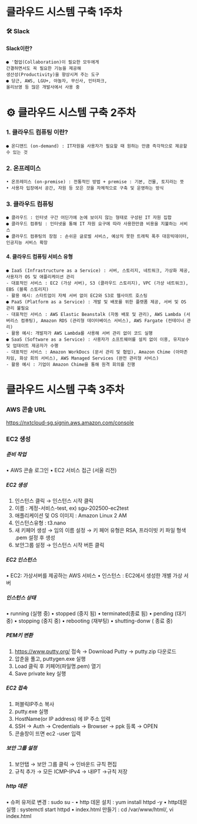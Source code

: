 # 클라우드 시스템 구축 1주차
### 🛠️ Slack
#### Slack이란?
    ● '협업(Collaboration)이 필요한 모두에게
    간결하면서도 꼭 필요한 기능을 제공해
    생산성(Productivity)을 향상시켜 주는 도구
    ● 당근, AWS, LGU+, 야놀자, 무신사, 인터파크,
    올리브영 등 많은 개발사에서 사용 중

# ⚙ 클라우드 시스템 구축 2주차
### 1. 클라우드 컴퓨팅 이란?
    ● 온디맨드 (on-demand) : IT자원을 사용자가 필요할 때 원하는 만큼 즉각적으로 제공할 수 있는 것
### 2. 온프레미스
    • 온프레미스 (on-premise) : 전통적인 방법 + premise : 기본, 건물, 토지라는 뜻
    • 사용자 입장에서 공간, 자원 등 모은 것을 자체적으로 구축 및 운영하는 방식
### 3. 클라우드 컴퓨팅
    ● 클라우드 : 인터넷 구간 어딘가에 논에 보이지 않는 형태로 구성된 IT 자원 집합
    ● 클라우드 컴퓨팅 : 인터넷을 통해 IT 자원 요구에 따라 사용한만큼 비용을 지불하는 서비스
    ● 클라우드 컴퓨팅의 장점 : 손쉬운 글로벌 서비스, 예상치 못한 트래픽 폭주 대응빅데이터, 인공지능 서비스 확장
#### 4. 클라우드 컴퓨팅 서비스 유형
    ● IaaS (Infrastructure as a Service) : 서버, 스토리지, 네트워크, 가상화 제공, 사용자가 OS 및 애플리케이션 관리
    - 대표적인 서비스 : EC2 (가상 서버), S3 (클라우드 스토리지), VPC (가상 네트워크), EBS (블록 스토리지)
    - 활용 예시: 스타트업이 자체 서버 없이 EC2와 S3로 웹사이트 호스팅
    ● PaaS (Platform as a Service) : 개발 및 배포를 위한 플랫폼 제공, 서버 및 OS 관리 불필요
    - 대표적인 서비스 : AWS Elastic Beanstalk (자동 배포 및 관리), AWS Lambda (서버리스 컴퓨팅), Amazon RDS (관리형 데이터베이스 서비스), AWS Fargate (컨테이너 관리)
    - 활용 예시: 개발자가 AWS Lambda를 사용해 서버 관리 없이 코드 실행
    ● SaaS (Software as a Service) : 사용자가 소프트웨어를 설치 없이 이용, 유지보수 및 업데이트 제공자가 수행
    - 대표적인 서비스 : Amazon WorkDocs (문서 관리 및 협업), Amazon Chime (아마존 차임, 화상 회의 서비스), AWS Managed Services (완전 관리형 서비스)
    - 활용 예시 : 기업이 Amazon Chime을 통해 원격 회의를 진행

# 클라우드 시스템 구축 3주차
### AWS 콘솔 URL
<https://nxtcloud-sg.signin.aws.amazon.com/console>
### EC2 생성
##### 준비 작업
• AWS 콘솔 로그인
• EC2 서비스 접근 (서울 리전)
##### EC2 생성
1. 인스턴스 클릭 → 인스턴스 시작 클릭
2. 이름 : 계정-서비스-test, ex) sgu-202500-ec2test
3. 애플리케이션 및 OS 이미지 : Amazon Linux 2 AM
4. 인스턴스유형 : t3.nano
5. 새 키페어 생성 → 임의 이름 설정 → 키 페어 유형은 RSA, 프라이빗 키 파일 형색 .pem 설정 후 생성
6. 보안그룹 설정 → 인스턴스 시작 버튼 클릭
##### EC2 인스턴스
• EC2: 가상서버를 제공하는 AWS 서비스
• 인스턴스 : EC2에서 생성한 개별 가상 서버
##### 인스턴스 상태
• running (실행 중)
• stopped (중지 됨)
• terminated(종료 됨)
• pending (대기 중)
• stopping (중지 중)
• rebooting (재부팅)
• shutting-donw ( 종료 중)
##### PEM키 변환
1. <https://www.putty.org/> 접속 → Download Putty → putty.zip 다운로드
2. 압춘을 풀고, puttygen.exe 실행
3. Load 클릭 후 키페어(파일명.pem) 열기
4. Save private key 실행
##### EC2 접속
1. 퍼블릭IP주소 복사
2. putty.exe 실행
3. HostName(or IP address) 에 IP 주소 입력
4. SSH → Auth → Credentials → Browser → ppk 등록 → OPEN
5. 콘솔창이 뜨면 ec2 -user 입력
##### 보안 그룹 설정
1. 보안탭 → 보안 그룹 클릭 → 인바운드 규칙 편집
2. 규칙 추가 → 모든 ICMP-IPv4 → 내IPT →규칙 저장
##### http 데몬
• 슈퍼 유저로 변경 : sudo su -
• http 데몬 설치 : yum install httpd -y
• http데몬 실행 : systemctl start httpd
• index.html 만들기 : cd /var/www/html/, vi index.html
